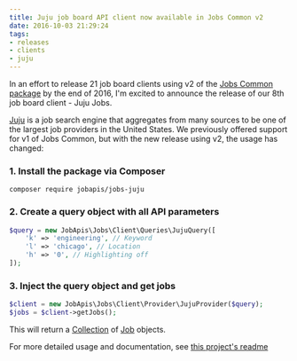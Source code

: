 ```yaml
---
title: Juju job board API client now available in Jobs Common v2
date: 2016-10-03 21:29:24
tags:
- releases 
- clients
- juju
---
```


In an effort to release 21 job board clients using v2 of the [Jobs Common package](https://github.com/jobapis/jobs-common) by the end of 2016, I'm excited to announce the release of our 8th job board client - Juju Jobs.

[Juju](http://www.juju.com/) is a job search engine that aggregates from many sources to be one of the largest job providers in the United States. We previously offered support for v1 of Jobs Common, but with the new release using v2, the usage has changed:
 
### 1. Install the package via Composer

`composer require jobapis/jobs-juju`

### 2. Create a query object with all API parameters
```php
$query = new JobApis\Jobs\Client\Queries\JujuQuery([
    'k' => 'engineering', // Keyword
    'l' => 'chicago', // Location
    'h' => '0', // Highlighting off
]);
```

### 3. Inject the query object and get jobs

```php
$client = new JobApis\Jobs\Client\Provider\JujuProvider($query);
$jobs = $client->getJobs();
```

This will return a [Collection](https://github.com/jobapis/jobs-common/blob/master/src/Collection.php) of [Job](https://github.com/jobapis/jobs-common/blob/master/src/Job.php) objects.

For more detailed usage and documentation, see [this project's readme](https://github.com/jobapis/jobs-juju#usage)
